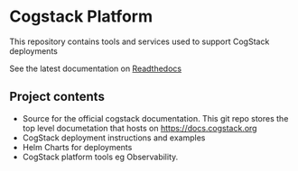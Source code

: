 # Cogstack Platform

This repository contains tools and services used to support CogStack deployments

See the latest documentation on [Readthedocs](https://docs.cogstack.org/en/latest/)

## Project contents
- Source for the official cogstack documentation. This git repo stores the top level documetation that hosts on https://docs.cogstack.org
- CogStack deployment instructions and examples
- Helm Charts for deployments
- CogStack platform tools eg Observability. 
